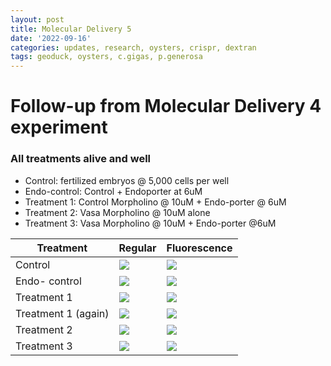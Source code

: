 ```yaml
---
layout: post
title: Molecular Delivery 5
date: '2022-09-16'
categories: updates, research, oysters, crispr, dextran
tags: geoduck, oysters, c.gigas, p.generosa
---
```


# Follow-up from Molecular Delivery 4 experiment 
### All treatments alive and well 

- Control: fertilized embryos @ 5,000 cells per well
- Endo-control: Control + Endoporter at 6uM
- Treatment 1: Control Morpholino @ 10uM + Endo-porter @ 6uM 
- Treatment 2: Vasa Morpholino @ 10uM alone
- Treatment 3: Vasa Morpholino @ 10uM + Endo-porter @6uM


| Treatment | Regular | Fluorescence |
|---|---|---|
|Control | ![](https://github.com/ocattau/ocattau.github.io/blob/master/assets/091522/control_x10.jpg)| ![](https://github.com/ocattau/ocattau.github.io/blob/master/assets/091522/control_green_x10.jpg)|
| Endo- control| ![](https://github.com/ocattau/ocattau.github.io/blob/master/assets/091522/endo_control_6uM_x10.jpg) | ![](https://github.com/ocattau/ocattau.github.io/blob/master/assets/091522/endo_control_6uM_green_x10.jpg)|
| Treatment 1 | ![](https://github.com/ocattau/ocattau.github.io/blob/master/assets/091522/stand_control_fluor_reg_10uM_6uM.jpg)| ![](https://github.com/ocattau/ocattau.github.io/blob/master/assets/091522/stand_control_fluor_green_10uM_6uM.jpg) |
|Treatment 1 (again) | ![](https://github.com/ocattau/ocattau.github.io/blob/master/assets/091522/neg_control_10um6um_reg2.jpg)|  ![](https://github.com/ocattau/ocattau.github.io/blob/master/assets/091522/neg_control_10um6um_green2.jpg)| 
| Treatment 2 | ![](https://github.com/ocattau/ocattau.github.io/blob/master/assets/091522/VASA_control_10uM_reg_x10.jpg)| ![](https://github.com/ocattau/ocattau.github.io/blob/master/assets/091522/VASA_control_10uM_green_x10.jpg)| 
|Treatment 3| ![](https://github.com/ocattau/ocattau.github.io/blob/master/assets/091522/VASA_endo_10uM_6uM_reg_x10.jpg) |![](https://github.com/ocattau/ocattau.github.io/blob/master/assets/091522/VASA_endo_10uM_6uM_green_x10.jpg)|
